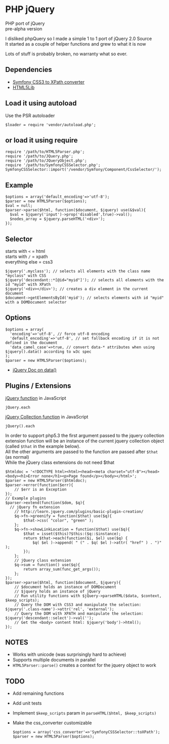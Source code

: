 PHP jQuery
==========

PHP port of jQuery  
pre-alpha version

I disliked phpQuery so I made a simple 1 to 1 port of jQuery 2.0 Source  
It started as a couple of helper functions and grew to what it is now

Lots of stuff is probably broken, no warranty what so ever.

Dependencies
-----------

- [Symfony CSS3 to XPath converter](https://github.com/symfony/CssSelector)
- [HTML5Lib](https://github.com/html5lib/html5lib-php)

Load it using autoload
-----------

Use the PSR autoloader

    $loader = require 'vendor/autoload.php';

or load it using require
-----------

    require '/path/to/HTML5Parser.php';
    require '/path/to/JQuery.php';
    require '/path/to/JQueryObject.php';
    require '/path/to/SymfonyCSSSelector.php';
    SymfonyCSSSelector::import('/vendor/Symfony/Component/CssSelector/');

Example
-----------

    $options = array('default_encoding'=>'utf-8');
    $parser = new HTML5Parser($options);
    $val = null;
    $parser->parse($html, function($document, $jquery) use(&$val){
      $val = $jquery('input')->prop('disabled',true)->val();
      $nodes_array = $jquery.parseHTML('<div>');
    });

Selector
----------

starts with `<` = html  
starts with `/` = xpath  
everything else = css3  

    $jquery('.myclass'); // selects all elements with the class name "myclass" with CSS
    $jquery('descendant::*[@id="myid"]'); // selects all elements with the id "myid" with XPath
    $jquery('<div></div>'); // creates a div element in the current document
    $document->getElementsById('myid'); // selects elements with id "myid" with a DOMDocument selector

Options
----------

    $options = array(
      'encoding'=>'utf-8', // force utf-8 encoding
      'default_encoding'=>'utf-8', // set fallback encoding if it is not defined in the document
      'data_camel_case'=>true, // convert data-* attributes when using $jquery().data() according to w3c spec 
    );
    $parser = new HTML5Parser($options);

- [jQuery Doc on data()](http://api.jquery.com/data/#data-html5)

Plugins / Extensions
----------

[jQuery function](http://api.jquery.com/jquery.each/) in JavaScript

    jQuery.each

[jQuery Collection function](http://api.jquery.com/each/) in JavaScript

    jQuery().each

In order to support php5.3 the first argument passed to the jquery collection extension function will be an instance of the current jquery collection object (called `$that` in the example below).  
All the other arguments are passed to the function are passed after `$that` (as normal)  
While the jQuery class extensions do not need $that

    $htmldoc = '<!DOCTYPE html><html><head><meta charset="utf-8"></head><body><h1>Error none</h1><p>Page found</p></body></html>';
    $parser = new HTML5Parser($htmldoc);
    $parser->error(function($err){
    	// $err is an Exception
    });
    // Example plugins
    $parser->extend(function($dom, $q){
      // jQuery fn extension
    	// http://learn.jquery.com/plugins/basic-plugin-creation/
    	$q->fn->greenify = function($that) use($q){
    		$that->css( "color", "green" );
    	};
    	$q->fn->showLinkLocation = function($that) use($q){
    		$that = isset($this)?$this:($q::$instance);
    		return $that->each(function($i, $el) use($q) {
    			$q( $el )->append( " (" . $q( $el )->attr( "href" ) . ")" );
    		});
    	};
    	// jQuery class extension
    	$q->sum = function() use($q){
    		return array_sum(func_get_args());
    	};
    });
    $parser->parse($html, function($document, $jquery){
    	// $document holds an instance of DOMDocument
    	// $jquery holds an instance of jQuery
    	// Run utility functions with $jQuery->parseHTML($data, $context, $keep_scripts);
    	// Query the DOM with CSS3 and manipulate the selection: $jquery('.class-name')->attr('rel', 'external');
    	// Query the DOM with XPATH and manipulate the selection: $jquery('descendant::select')->val('');
    	// Get the <body> content html: $jquery('body')->html();
    });

NOTES
----------

- Works with unicode (was surprisingly hard to achieve)
- Supports multiple documents in parallel
- `HTML5Parser::parse()` creates a context for the jquery object to work

TODO
----------

- Add remaining functions
- Add unit tests
- Implement `$keep_scripts` param in `parseHTML($html, $keep_scripts)`
- Make the css_converter customizable


      $options = array('css_converter'=>'SymfonyCSSSelector::toXPath');
      $parser = new HTML5Parser($options);
